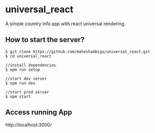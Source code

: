 # universal_react
A simple country info app with react universal rendering.
## How to start the server?
``` 
$ git clone https://github.com/maheshambiga/universal_react.git
$ cd universal_react

//install dependencies
$ npm run setup

//start dev server
$ npm run dev

//start prod server
$ npm start
```

## Access running App
http://localhost:3000/
